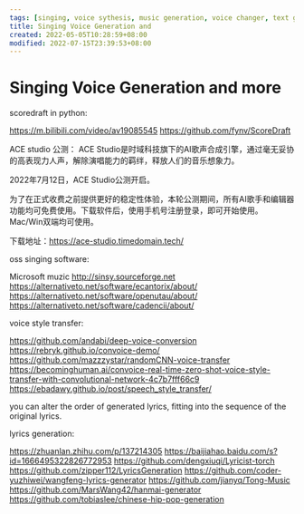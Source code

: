 ```yaml
---
tags: [singing, voice sythesis, music generation, voice changer, text generation, lyrics generation]
title: Singing Voice Generation and 
created: 2022-05-05T10:28:59+08:00
modified: 2022-07-15T23:39:53+08:00
---
```


# Singing Voice Generation and more

scoredraft in python:

https://m.bilibili.com/video/av19085545
https://github.com/fynv/ScoreDraft

ACE studio 公测：
ACE Studio是时域科技旗下的AI歌声合成引擎，通过毫无妥协的高表现力人声，解除演唱能力的羁绊，释放人们的音乐想象力。

2022年7月12日，ACE Studio公测开启。

为了在正式收费之前提供更好的稳定性体验，本轮公测期间，所有AI歌手和编辑器功能均可免费使用。下载软件后，使用手机号注册登录，即可开始使用。Mac/Win双端均可使用。

下载地址：https://ace-studio.timedomain.tech/

oss singing software:

Microsoft muzic
http://sinsy.sourceforge.net
https://alternativeto.net/software/ecantorix/about/
https://alternativeto.net/software/openutau/about/
https://alternativeto.net/software/cadencii/about/

voice style transfer:

https://github.com/andabi/deep-voice-conversion
https://rebryk.github.io/convoice-demo/
https://github.com/mazzzystar/randomCNN-voice-transfer
https://becominghuman.ai/convoice-real-time-zero-shot-voice-style-transfer-with-convolutional-network-4c7b7fff66c9
https://ebadawy.github.io/post/speech_style_transfer/

 you can alter the order of generated lyrics, fitting into the sequence of the original lyrics.

lyrics generation:

https://zhuanlan.zhihu.com/p/137214305
https://baijiahao.baidu.com/s?id=1666495322826772953
https://github.com/dengxiuqi/Lyricist-torch
https://github.com/zipper112/LyricsGeneration
https://github.com/coder-yuzhiwei/wangfeng-lyrics-generator
https://github.com/jianyq/Tong-Music
https://github.com/MarsWang42/hanmai-generator
https://github.com/tobiaslee/chinese-hip-pop-generation
